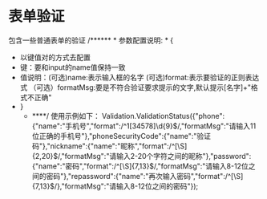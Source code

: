 # 表单验证
包含一些普通表单的验证
 /******
     * 参数配置说明:
     * {
   *    以键值对的方式去配置
   *    键：要和input的name值保持一致
   *    值说明：(可选)name:表示输入框的名字  (可选)format:表示要验证的正则表达式   （可选）formatMsg:要是不符合验证要求提示的文字,默认提示[名字]+"格式不正确"
   * }
     * ****/
使用示例如下：
  Validation.ValidationStatus({"phone":{"name":"手机号","format":/^1[34578]\d{9}$/,"formatMsg":"请输入11位正确的手机号"},"phoneSecurityCode":{"name":"验证码"},"nickname":{"name":"昵称","format":/^[\S]{2,20}$/,"formatMsg":"请输入2-20个字符之间的昵称"},"password":{"name":"密码","format":/^[\S]{7,13}$/,"formatMsg":"请输入8-12位之间的密码"},"repassword":{"name":"再次输入密码","format":/^[\S]{7,13}$/},"formatMsg":"请输入8-12位之间的密码"});
